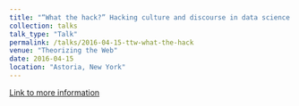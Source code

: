 ```yaml
---
title: "“What the hack?” Hacking culture and discourse in data science pedagogy (with Brittany Fiore-Gartland)"
collection: talks
talk_type: "Talk"
permalink: /talks/2016-04-15-ttw-what-the-hack
venue: "Theorizing the Web"
date: 2016-04-15
location: "Astoria, New York"
---
```


<a href='http://theorizingtheweb.tumblr.com/2016/program'>Link to more information</a>
